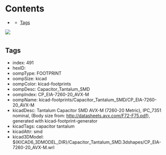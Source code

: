 



Contents
========

* [](#)
	* [Tags](#tags)
  
![][im]
# 

## Tags

- index: 491
- hexID: 
- oompType: FOOTPRINT
- oompSize: kicad
- oompColor: kicad-footprints
- oompDesc: Capacitor_Tantalum_SMD
- oompIndex: CP_EIA-7260-20_AVX-M
- oompName: kicad-footprints/Capacitor_Tantalum_SMD/CP_EIA-7260-20_AVX-M
- kicadDesc: Tantalum Capacitor SMD AVX-M (7260-20 Metric), IPC_7351 nominal, (Body size from: http://datasheets.avx.com/F72-F75.pdf), generated with kicad-footprint-generator
- kicadTags: capacitor tantalum
- kicadAttr: smd
- kicad3DModel: ${KICAD6_3DMODEL_DIR}/Capacitor_Tantalum_SMD.3dshapes/CP_EIA-7260-20_AVX-M.wrl



[im]: image.png
